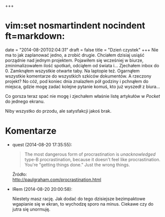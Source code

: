 +++
# vim:set nosmartindent nocindent ft=markdown:
date = "2014-08-20T02:04:31"
draft = false
title = "Dzień czystek"
+++
Nie ma to jak zaplanować jedno, a zrobić drugie. Chciałem dzisiaj usiąść
porządnie nad jednym projektem. Pojawiłem się wcześniej w biurze,
zminimalizowałem ilość spotkań, odciąłem od świata i... Zjechałem inbox do 0.
Zamknąłem wszystkie otwarte taby. Na laptopie też. Ogarnąłem wszystkie
komentarze do wszystkich szkiców dokumentów. A rzeczony projekt? No cóż, pod
koniec dnia znalazłem pół godziny i pchnąłem do miejsca, gdzie mogę zadać
kolejne pytanie komuś, kto już wyszedł z biura...

Co gorsza teraz spać nie mogę i zjechałem właśnie listę artykułów w _Pocket_
do jednego ekranu.

Niby wszystko do przodu, ale satysfakcji jakoś brak.

# Komentarze

* quest (2014-08-20 17:35:55): <blockquote>   <p>The most dangerous form of
  procrastination is <em>unacknowledged</em> type-B procrastination, because it
  doesn't feel like procrastination. You're "getting things done." Just the
  wrong things.</p> </blockquote>  <p>Źródło:<br />
  http://paulgraham.com/procrastination.html</p>
* lRem (2014-08-20 20:00:58): <p>Niestety masz rację. Jak dodać do tego
  dzisiejsze bezimpaktowe wgapianie się w ekran, to wychodzę sporo na minus.
  Ciekawe czy do jutra się unormuję.</p>
